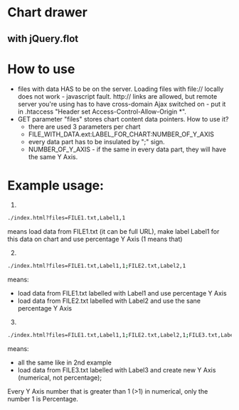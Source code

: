 # Chart drawer
## with jQuery.flot

# How to use
- files with data HAS to be on the server. Loading files with file:// locally does not work - javascript fault. http:// links are allowed, but remote server you're using has to have cross-domain Ajax switched on - put it in .htaccess "Header set Access-Control-Allow-Origin *".
- GET parameter "files" stores chart content data pointers. How to use it?
	- there are used 3 parameters per chart
	- FILE_WITH_DATA.ext:LABEL_FOR_CHART:NUMBER_OF_Y_AXIS
	- every data part has to be insulated by ";" sign.
	- NUMBER_OF_Y_AXIS - if the same in every data part, they will have the same Y Axis.

# Example usage:
1)
```bash
./index.html?files=FILE1.txt,Label1,1
```
means load data from FILE1.txt (it can be full URL), make label Label1 for this data on chart and use percentage Y Axis (1 means that)

2)
```bash
./index.html?files=FILE1.txt,Label1,1;FILE2.txt,Label2,1
```
means:
- load data from FILE1.txt labelled with Label1 and use percentage Y Axis
- load data from FILE2.txt labelled with Label2 and use the sane percentage Y Axis

3)
```bash
./index.html?files=FILE1.txt,Label1,1;FILE2.txt,Label2,1;FILE3.txt,Label3,2
```
means:
- all the same like in 2nd example
- load data from FILE3.txt labelled with Label3 and create new Y Axis (numerical, not percentage);

Every Y Axis number that is greater than 1 (>1) in numerical, only the number 1 is Percentage.
